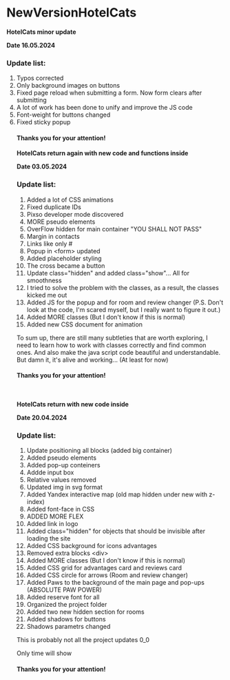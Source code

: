 # NewVersionHotelCats
<p><b>HotelCats minor update</b></p>
<p><b>Date 16.05.2024</b></p>
<h3>Update list:</h3>
<ol>
<li>Typos corrected</li>
<li>Only background images on buttons</li>
<li>Fixed page reload when submitting a form. Now form clears after submitting</li>
<li>A lot of work has been done to unify and improve the JS code</li>
<li>Font-weight for buttons changed</li>
<li>Fixed sticky popup</li>
<h4>Thanks you for your attention!</h4>



<p><b>HotelCats return again with new code and functions inside</b></p>
<p><b>Date 03.05.2024</b></p>
<h3>Update list:</h3>
<ol>
<li>Added a lot of CSS animations</li>
<li>Fixed duplicate IDs</li>
<li>Pixso developer mode discovered</li>
<li>MORE pseudo elements</li>
<li>OverFlow hidden for main container "YOU SHALL NOT PASS"</li>
<li>Margin in contacts</li>
<li>Links like only #</li>
<li>Popup in &lt;form&gt; updated</li>
<li>Added placeholder styling</li>
<li>The cross became a button</li>
<li>Update class="hidden" and added class="show"... All for smoothness</li>
<li>I tried to solve the problem with the classes, as a result, the classes kicked me out</li>
<li>Added JS for the popup and for room and review changer (P.S. Don't look at the code, I'm scared myself, but I really want to figure it out.)</li>
<li>Added MORE classes (But I don't know if this is normal)</li>
<li>Added new CSS document for animation </li>
</ol>
<p> To sum up, there are still many subtleties that are worth exploring, I need to learn how to work with classes correctly and find common ones. And also make the java script code beautiful and understandable. But damn it, it's alive and working... (At least for now)</p>
<h4>Thanks you for your attention!</h4>

<br>
<p><b>HotelCats return with new code inside</b></p>
<p><b>Date 20.04.2024</b></p>
<h3>Update list:</h3>
<ol>
<li>Update positioning all blocks (added big container)</li>
<li>Added pseudo elements</li>
<li>Added pop-up conteiners</li>
<li>Addde input box</li>
<li>Relative values removed</li>
<li>Updated img in svg format</li>
<li>Added Yandex interactive map (old map hidden under new with z-index)</li>
<li>Added font-face in CSS</li>
<li>ADDED MORE FLEX</li>
<li>Added link in logo</li>
<li>Added class="hidden" for objects that should be invisible after loading the site</li>
<li>Added CSS background for icons advantages</li>
<li>Removed extra blocks &lt;div&gt; </li>
<li>Added MORE classes (But I don't know if this is normal)</li>
<li>Added CSS grid for advantages card and reviews card </li>
<li>Added CSS circle for arrows (Room and review changer)</li>
<li>Added Paws to the background of the main page and pop-ups (ABSOLUTE PAW POWER)</li>
<li>Added reserve font for all</li>
<li>Organized the project folder </li>
<li>Added two new hidden section for rooms</li>
<li>Added shadows for buttons</li>
<li>Shadows parametrs changed</li>
</ol>
<p>This is probably not all the project updates 0_0</p>
<p>Only time will show</p>
<h4>Thanks you for your attention!</h4>
